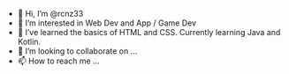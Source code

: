 - 👋 Hi, I’m @rcnz33
- 👀 I’m interested in Web Dev and App / Game Dev
- 🌱 I’ve learned the basics of HTML and CSS. Currently learning Java and Kotlin.
- 💞️ I’m looking to collaborate on ...
- 📫 How to reach me ...

<!---
rcnz33/rcnz33 is a ✨ special ✨ repository because its `README.md` (this file) appears on your GitHub profile.
You can click the Preview link to take a look at your changes.
--->
